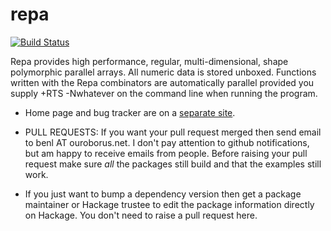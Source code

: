 repa
====

[![Build Status](https://travis-ci.org/tmcdonell/repa.svg?branch=master)](https://travis-ci.org/tmcdonell/repa)

Repa provides high performance, regular, multi-dimensional, shape polymorphic parallel arrays. 
All numeric data is stored unboxed. Functions written with the Repa combinators are automatically
parallel provided you supply +RTS -Nwhatever on the command line when running the program.

* Home page and bug tracker are on a [separate site](http://repa.ouroborus.net/).

* PULL REQUESTS: If you want your pull request merged then send email to benl AT ouroborus.net. I don't pay attention to github notifications, but am happy to receive emails from people. Before raising your pull request make sure *all* the packages still build and that the examples still work.

* If you just want to bump a dependency version then get a package maintainer or Hackage trustee to edit the package information directly on Hackage. You don't need to raise a pull request here.
